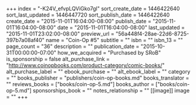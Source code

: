 +++
index = "-K24V_efvpLQViGko7gl"
sort_create_date = 1446422640
sort_last_updated = 1446447720
sort_publish_date = 1446422640
create_date = "2015-11-01T16:04:00-08:00"
publish_date = "2015-11-01T16:04:00-08:00"
date = "2015-11-01T16:04:00-08:00"
last_updated = "2015-11-01T23:02:00-08:00"
preview_url = "56a448f4-28ae-22d6-8725-397b7a08af40"
name = "Coin-Op #5"
subtitle = ""
isbn = ""
isbn_13 = ""
page_count = "36"
description = ""
publication_date = "2015-10-31T00:00:00-07:00"
how_we_acquired = "Purchased by SRoB"
is_sponsorship = false
alt_purchase_link = "http://www.coinopbooks.com/product-category/comic-books/"
alt_purchase_label = ""
ebook_purchase = ""
alt_ebook_label = ""
category = ""
books_publisher = "publishers/coin-op-books.md"
books_translator = ""
reviews_books = ["books/coin-op-5.md"]
books_author = ["books/coin-op-5.md"]
sponsorships_book = ""
notes_relationship = ""
[[image]]
image = ""
+++
